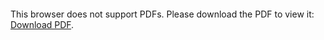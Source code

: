 <object data="christ-in-song/CIS1908pdfs/377.pdf" type="application/pdf" width="100%" height="1024px">
    <embed src="christ-in-song/CIS1908pdfs/377.pdf">
        <p>This browser does not support PDFs. Please download the PDF to view it: <a href="christ-in-song/CIS1908pdfs/377.pdf">Download PDF</a>.</p>
    </embed>
</object>
